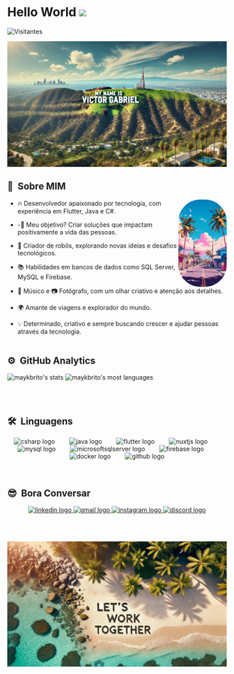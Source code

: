 <h1 align="left">Hello World <img src="https://raw.githubusercontent.com/kaueMarques/kaueMarques/master/hi.gif" width="30px"><!----></h1>
<p align="left"> <img src="https://komarev.com/ghpvc/?username=oviquitor&color=yellow" alt=" Visitantes " /> </p>

<img src="https://github.com/Oviquitor/fotos/blob/b9ee983f37dc43ac47c4c525d1930f1a440e06d5/Los_Angeles_Sign.jpg">

 ## 🌴 &nbsp;Sobre MIM
 <img align="right" alt="Rafa-pic" height="200" style="border-radius:50px;" src="https://github.com/Oviquitor/fotos/blob/ae048bf43733d3ad06f14624a0c3a830e6037367/77e172ce0505d6ac3f05830576ebd0d7.jpg">
 
 - 🔥 Desenvolvedor apaixonado por tecnologia, com experiência em Flutter, Java e C#.

- -🚀 Meu objetivo? Criar soluções que impactam positivamente a vida das pessoas.

- 🤖 Criador de robôs, explorando novas ideias e desafios tecnológicos.

- 📚 Habilidades em bancos de dados como SQL Server, MySQL e Firebase.

- 🎵 Músico e 📷 Fotógrafo, com um olhar criativo e atenção aos detalhes.

- 🌍 Amante de viagens e explorador do mundo.

- 💡 Determinado, criativo e sempre buscando crescer e ajudar pessoas através da tecnologia.
<br><br>

##
 
## ⚙️ &nbsp;GitHub Analytics
<p align="left">
<img width="530em" src="https://github-readme-stats.vercel.app/api?username=oviquitor&show_icons=true&theme=vision-friendly-dark" alt="maykbrito's stats"/>
<img width="530em" src="https://github-readme-stats.vercel.app/api/top-langs/?username=oviquitor&layout=compact&theme=vision-friendly-dark" alt="maykbrito's most languages"/>
</p>
<br><br>

 ##
 
 ## 🛠 &nbsp;Linguagens 
<div align="center">
  <img src="https://cdn.jsdelivr.net/gh/devicons/devicon/icons/csharp/csharp-original.svg" height="40" alt="csharp logo"  />
  <img width="25" />
  <img src="https://cdn.jsdelivr.net/gh/devicons/devicon/icons/java/java-original.svg" height="40" alt="java logo"  />
  <img width="25" />
  <img src="https://cdn.jsdelivr.net/gh/devicons/devicon/icons/flutter/flutter-original.svg" height="40" alt="flutter logo"  />
  <img width="25" />
  <img src="https://cdn.jsdelivr.net/gh/devicons/devicon/icons/nuxtjs/nuxtjs-original.svg" height="40" alt="nuxtjs logo"  />
  <img width="25" />
  <img src="https://cdn.jsdelivr.net/gh/devicons/devicon/icons/mysql/mysql-original.svg" height="40" alt="mysql logo"  />
  <img width="25" />
  <img src="https://cdn.jsdelivr.net/gh/devicons/devicon/icons/microsoftsqlserver/microsoftsqlserver-plain.svg" height="40" alt="microsoftsqlserver logo"  />
  <img width="25" />
  <img src="https://cdn.jsdelivr.net/gh/devicons/devicon/icons/firebase/firebase-plain.svg" height="40" alt="firebase logo"  />
  <img width="25" />
  <img src="https://cdn.jsdelivr.net/gh/devicons/devicon/icons/docker/docker-original.svg" height="40" alt="docker logo"  />
  <img width="25" />
  <img src="https://cdn.jsdelivr.net/gh/devicons/devicon/icons/github/github-original.svg" height="40" alt="github logo"  />
</div>
<br><br>

  <!--LINGUAGENS
  ![JavaScript](https://img.shields.io/badge/-JavaScript-05122A?style=flat&logo=javascript)&nbsp;
  ![Node.js](https://img.shields.io/badge/-Node.js-05122A?style=flat&logo=node.js)&nbsp;
  ![HTML](https://img.shields.io/badge/-HTML-05122A?style=flat&logo=HTML5)&nbsp;
  ![CSS](https://img.shields.io/badge/-CSS-05122A?style=flat&logo=CSS3&logoColor=1572B6)&nbsp;
  ![React](https://img.shields.io/badge/-React-05122A?style=flat&logo=react)&nbsp;
  ![Git](https://img.shields.io/badge/-Git-05122A?style=flat&logo=git)&nbsp;
  ![GitHub](https://img.shields.io/badge/-GitHub-05122A?style=flat&logo=github)&nbsp;
  ![Markdown](https://img.shields.io/badge/-Markdown-05122A?style=flat&logo=markdown)&nbsp;
  ![Visual Studio Code](https://img.shields.io/badge/-Visual%20Studio%20Code-05122A?style=flat&logo=visual-studio-code&logoColor=007ACC)&nbsp;
  ![PostgreSQL](https://img.shields.io/badge/-PostgreSQL-05122A?style=flat&logo=postgresql)&nbsp;
  ![SQLite](https://img.shields.io/badge/-SQLite-05122A?style=flat&logo=sqlite)&nbsp;

  Social Links
  <p align="left" style="background:yellow">
  <a href="https://codepen.io/maykbrito" target="_blank">
  <img align="center" src="https://img.shields.io/badge/-maykbrito-05122A?style=flat&logo=codepen" alt="codepen"/></a>
  <a href="https://twitter.com/maykbrito" target="_blank">
  <img align="center" src="https://img.shields.io/badge/-maykbrito-05122A?style=flat&logo=twitter" alt="twitter"/>  </a>
  <a href="https://linkedin.com/in/maykbrito" target="_blank">
  <img align="center" src="https://img.shields.io/badge/-maykbrito-05122A?style=flat&logo=linkedin" alt="linkedin"/></a>
  <a href="https://instagram.com/maykbrito" target="_blank">
  <img align="center" src="https://img.shields.io/badge/-maykbrito-05122A?style=flat&logo=instagram" alt="instagram"/></a>
  <a href="https://youtube.com/maykbrito" target="_blank">
  <img align="center" src="https://img.shields.io/badge/-maykbrito-05122A?style=flat&logo=youtube" alt="youtube"/></a>
  </p>-->
  
 <!--LINKS SICIAL-->
  ##
  
  ## 😎 &nbsp;Bora Conversar
<div align="center">
  <a href="https://www.linkedin.com/in/victor-gabriel-correa-silva-1a8030233" target="_blank">
    <img src="https://raw.githubusercontent.com/maurodesouza/profile-readme-generator/master/src/assets/icons/social/linkedin/default.svg" width="80" height="40" alt="linkedin logo"  />
  </a>
  <a href="mailto:victorgabrielcorreasilva0@gmail.com" target="_blank">
    <img src="https://raw.githubusercontent.com/maurodesouza/profile-readme-generator/master/src/assets/icons/social/gmail/default.svg" width="80" height="40" alt="gmail logo"  />
  </a>
  <a href="https://www.instagram.com/oviquitor" target="_blank">
    <img src="https://raw.githubusercontent.com/maurodesouza/profile-readme-generator/master/src/assets/icons/social/instagram/default.svg" width="80" height="40" alt="instagram logo"  />
  </a>
  <a href="https://discord.gg/WHX5qqsa" target="_blank">
    <img src="https://raw.githubusercontent.com/maurodesouza/profile-readme-generator/master/src/assets/icons/social/discord/default.svg" width="80" height="40" alt="discord logo"  />
  </a>
</div>
<br><br>

## 

<img src="https://github.com/Oviquitor/fotos/blob/ae048bf43733d3ad06f14624a0c3a830e6037367/Tropical_Beach_Top_Down.jpg">
